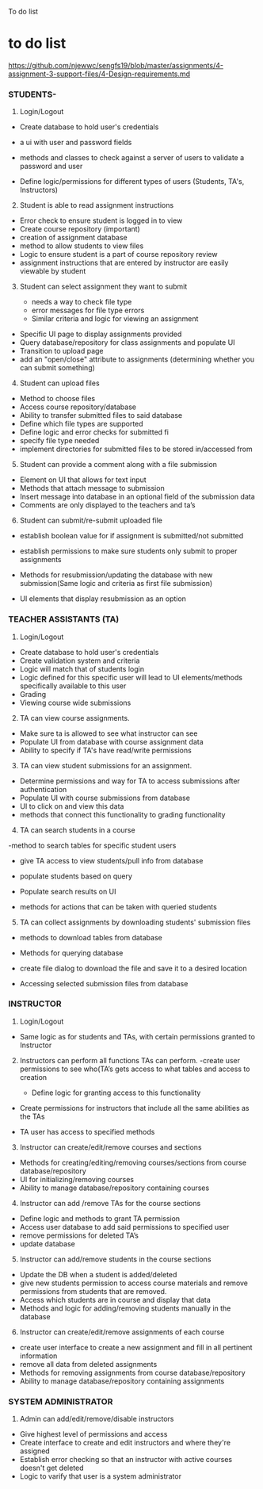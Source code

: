 
To do list

# to do list
https://github.com/njewwc/sengfs19/blob/master/assignments/4-assignment-3-support-files/4-Design-requirements.md

### STUDENTS- 
1. Login/Logout

  
   
  - Create database to hold user's credentials
  -  a ui with user and password fields
   - methods and classes to check against a server of users to validate a password and user

   - Define logic/permissions for different types of users (Students, TA's, Instructors)
 
		    
2. Student is able to read assignment instructions
	
	
	

- Error check to ensure student is logged in to view
- Create course repository (important)
- creation of assignment database
- method to allow students to view files
- Logic to ensure student is a part of course repository review
- assignment instructions that are entered by instructor are easily viewable by student

  
3. Student can select assignment they want to submit
  
  	- needs a way to check file type 
	- error messages for file type errors
	- Similar criteria and logic for viewing an assignment 
- Specific UI page to display assignments provided
- Query database/repository for class assignments and populate UI
- Transition to upload page
- add an "open/close" attribute to assignments (determining whether you can submit something)


4. Student can upload files 

  	
	
- Method to choose files
- Access course repository/database
- Ability to transfer submitted files to said database
- Define which file types are supported
- Define logic and error checks for submitted fi
- specify file type needed
- implement directories for submitted files to be stored in/accessed from


5. Student can provide a comment along with a file submission
  
  	


- Element on UI that allows for text input
- Methods that attach message to submission
- Insert message into database in an optional field of the submission data
- Comments are only displayed to the teachers and ta’s



  
6. Student can submit/re-submit uploaded file 

	

- establish boolean value for if assignment is submitted/not submitted
- establish permissions to make sure students only submit to proper assignments
- Methods for resubmission/updating the database with new submission(Same logic and criteria as first file submission)

- UI elements that display resubmission as an option


 
### TEACHER ASSISTANTS (TA)
1. Login/Logout

	

- Create database to hold user's credentials
- Create validation system and criteria
- Logic will match that of students login
- Logic defined for this specific user will lead to UI elements/methods specifically available to this user
- Grading
- Viewing course wide submissions


2. TA can view course assignments.
 
 
	

- Make sure ta is allowed to see what instructor can see
- Populate UI from database with course assignment data
- Ability to specify if TA's have read/write permissions
 
 
3. TA can view student submissions for an assignment.
	
	

- Determine permissions and way for TA to access submissions after authentication
- Populate UI with course submissions from database
- UI to click on and view this data
- methods that connect this functionality to grading functionality

4. TA can search students in a course

-method to search tables for specific student users 

- give TA access to view students/pull info from database
- populate students based on query
- Populate search results on UI

- methods for actions that can be taken with queried students

	
 
5. TA can collect assignments by downloading students' submission files

- methods to download tables from database
 
- Methods for querying database

- create file dialog to download the file and save it to a desired location

- Accessing selected submission files from database



	
  

### INSTRUCTOR
1. Login/Logout



 
- Same logic as for students and TAs, with certain permissions granted to Instructor


2. Instructors can perform all functions TAs can perform.
	-create user permissions to see who(TA’s gets access to what tables and access to creation

	- Define logic for granting access to this functionality 

- Create permissions for instructors that include all the same abilities as the TAs

- TA user has access to specified methods
	
	 
3. Instructor can create/edit/remove courses and sections
	 
 
- Methods for creating/editing/removing courses/sections from course database/repository
- UI for initializing/removing courses
- Ability to manage database/repository containing courses
	 
4. Instructor can add /remove TAs for the course sections
	  

- Define logic and methods to grant TA permission
- Access user database to add said permissions to specified user
- remove permissions for deleted TA’s
- update database

	  
5. Instructor can add/remove students in the course sections
	  
- Update the DB when a student is added/deleted
- give new students permission to access course materials and remove permissions from students that are removed.
- Access which students are in course and display that data
- Methods and logic for adding/removing students manually in the database
6. Instructor can create/edit/remove assignments of each course
	 
	
- create user interface to create a new assignment and fill in all pertinent information
- remove all data from deleted assignments
- Methods for removing assignments from course database/repository
- Ability to manage database/repository containing assignments

### SYSTEM ADMINISTRATOR
1. Admin can add/edit/remove/disable instructors

	
- Give highest level of permissions and access
- Create interface to create and edit instructors and where they're assigned
- Establish error checking so that an instructor with active courses doesn't get deleted
- Logic to varify that user is a system administrator 
 
 
